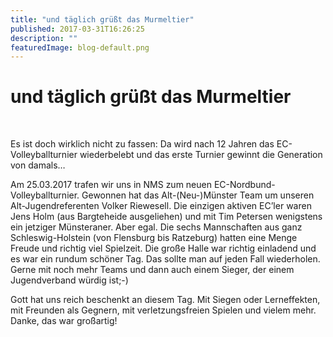 ```yaml
---
title: "und täglich grüßt das Murmeltier"
published: 2017-03-31T16:26:25
description: ""
featuredImage: blog-default.png
---
```


# und täglich grüßt das Murmeltier

<img loading="lazy" src="old/DSC_3790.jpg" alt> <img loading="lazy" src="old/Volker-Riewesell-01.jpg" alt> <img loading="lazy" src="old/Volker-Riewesell-02.jpg" alt><img loading="lazy" src="old/Sieger-Alt-Neumünster.jpg" alt>

Es ist doch wirklich nicht zu fassen: Da wird nach 12 Jahren das EC-Volleyballturnier wiederbelebt und das erste Turnier gewinnt die Generation von damals&#8230;

Am 25.03.2017 trafen wir uns in NMS zum neuen EC-Nordbund-Volleyballturnier. Gewonnen hat das Alt-(Neu-)Münster Team um unseren Alt-Jugendreferenten Volker Riewesell. Die einzigen aktiven EC&#8217;ler waren Jens Holm (aus Bargteheide ausgeliehen) und mit Tim Petersen wenigstens ein jetziger Münsteraner. Aber egal. Die sechs Mannschaften aus ganz Schleswig-Holstein (von Flensburg bis Ratzeburg) hatten eine Menge Freude und richtig viel Spielzeit. Die große Halle war richtig einladend und es war ein rundum schöner Tag. Das sollte man auf jeden Fall wiederholen. Gerne mit noch mehr Teams und dann auch einem Sieger, der einem Jugendverband würdig ist;-)

Gott hat uns reich beschenkt an diesem Tag. Mit Siegen oder Lerneffekten, mit Freunden als Gegnern, mit verletzungsfreien Spielen und vielem mehr. Danke, das war großartig!